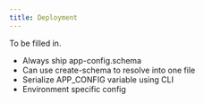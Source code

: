 ```yaml
---
title: Deployment
---
```


To be filled in.

- Always ship app-config.schema
- Can use create-schema to resolve into one file
- Serialize APP_CONFIG variable using CLI
- Environment specific config

